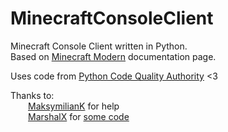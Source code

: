 # MinecraftConsoleClient
Minecraft Console Client written in Python. </br>
Based on [Minecraft Modern](https://wiki.vg/Main_Page) documentation page. </br>

Uses code from [Python Code Quality Authority](https://github.com/PyCQA) <3

Thanks to: </br>
  [MaksymilianK](https://github.com/MaksymilianK) for help </br>
  [MarshalX](https://gist.github.com/MarshalX) for [some code](https://gist.github.com/MarshalX/40861e1d02cbbc6f23acd3eced9db1a0) </br>

